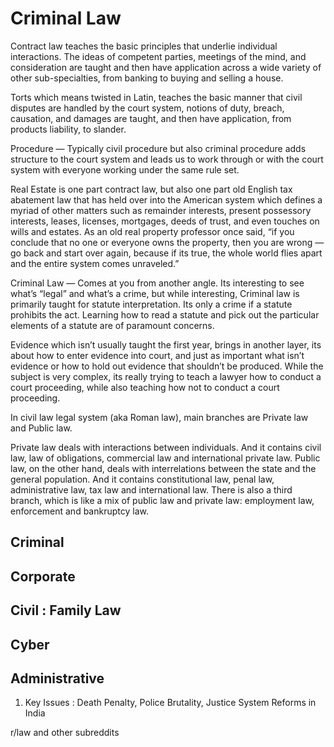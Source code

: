 # Criminal Law

Contract law teaches the basic principles that underlie individual interactions. The ideas of competent parties, meetings of the mind, and consideration are taught and then have application across a wide variety of other sub-specialties, from banking to buying and selling a house.

Torts which means twisted in Latin, teaches the basic manner that civil disputes are handled by the court system, notions of duty, breach, causation, and damages are taught, and then have application, from products liability, to slander.

Procedure — Typically civil procedure but also criminal procedure adds structure to the court system and leads us to work through or with the court system with everyone working under the same rule set.

Real Estate is one part contract law, but also one part old English tax abatement law that has held over into the American system which defines a myriad of other matters such as remainder interests, present possessory interests, leases, licenses, mortgages, deeds of trust, and even touches on wills and estates. As an old real property professor once said, “if you conclude that no one or everyone owns the property, then you are wrong — go back and start over again, because if its true, the whole world flies apart and the entire system comes unraveled.”

Criminal Law — Comes at you from another angle. Its interesting to see what’s “legal” and what’s a crime, but while interesting, Criminal law is primarily taught for statute interpretation. Its only a crime if a statute prohibits the act. Learning how to read a statute and pick out the particular elements of a statute are of paramount concerns.

Evidence which isn’t usually taught the first year, brings in another layer, its about how to enter evidence into court, and just as important what isn’t evidence or how to hold out evidence that shouldn’t be produced. While the subject is very complex, its really trying to teach a lawyer how to conduct a court proceeding, while also teaching how not to conduct a court proceeding.

In civil law legal system (aka Roman law), main branches are Private law and Public law.

Private law deals with interactions between individuals. And it contains civil law, law of obligations, commercial law and international private law. Public law, on the other hand, deals with interrelations between the state and the general population. And it contains constitutional law, penal law, administrative law, tax law and international law. There is also a third branch, which is like a mix of public law and private law: employment law, enforcement and bankruptcy law.

## Criminal

## Corporate

## Civil : Family Law

## Cyber

## Administrative

1. Key Issues : Death Penalty, Police Brutality, Justice System Reforms in India

r/law and other subreddits

